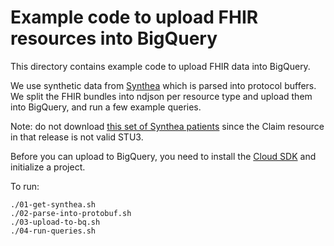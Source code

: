 # Example code to upload FHIR resources into BigQuery

This directory contains example code to upload FHIR data into BigQuery.

We use synthetic data from [Synthea](https://syntheticmass.mitre.org/) which is parsed into protocol buffers. We split the FHIR bundles into ndjson per resource type and upload them into BigQuery, and run a few example queries.

Note: do not download [this set of Synthea patients](https://syntheticmass.mitre.org/downloads/2017_11_06/synthea_sample_data_fhir_stu3_nov2017.zip) since the Claim resource in that release is not valid STU3.

Before you can upload to BigQuery, you need to install the [Cloud SDK](https://cloud.google.com/bigquery/quickstart-command-line) and initialize a project.

To run:

```
./01-get-synthea.sh
./02-parse-into-protobuf.sh
./03-upload-to-bq.sh
./04-run-queries.sh
```
